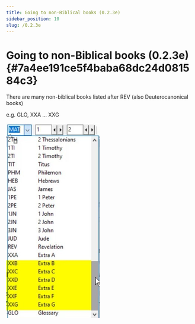 ```yaml
---
title: Going to non-Biblical books (0.2.3e)
sidebar_position: 10
slug: /0.2.3e
---
```




# Going to non-Biblical books (0.2.3e) {#7a4ee191ce5f4baba68dc24d081584c3}


There are many non-biblical books listed after REV (also Deuterocanonical books)


e.g. GLO, XXA … XXG


![](/notion_imgs/401522670.jpg)

